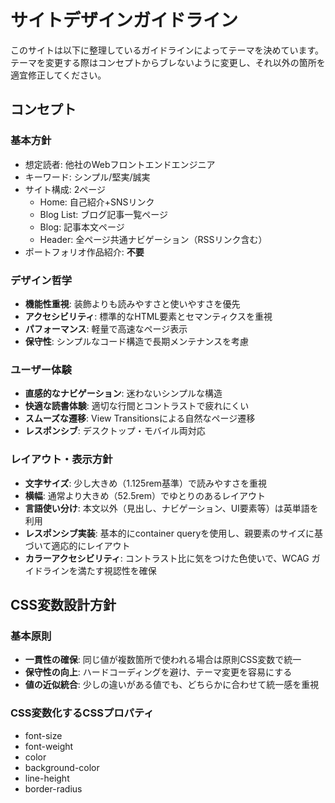 # サイトデザインガイドライン

このサイトは以下に整理しているガイドラインによってテーマを決めています。テーマを変更する際はコンセプトからブレないように変更し、それ以外の箇所を適宜修正してください。

## コンセプト

### 基本方針

- 想定読者: 他社のWebフロントエンドエンジニア
- キーワード: シンプル/堅実/誠実
- サイト構成: 2ページ
  - Home: 自己紹介+SNSリンク
  - Blog List: ブログ記事一覧ページ
  - Blog: 記事本文ページ
  - Header: 全ページ共通ナビゲーション（RSSリンク含む）
- ポートフォリオ作品紹介: **不要**

### デザイン哲学

- **機能性重視**: 装飾よりも読みやすさと使いやすさを優先
- **アクセシビリティ**: 標準的なHTML要素とセマンティクスを重視
- **パフォーマンス**: 軽量で高速なページ表示
- **保守性**: シンプルなコード構造で長期メンテナンスを考慮

### ユーザー体験

- **直感的なナビゲーション**: 迷わないシンプルな構造
- **快適な読書体験**: 適切な行間とコントラストで疲れにくい
- **スムーズな遷移**: View Transitionsによる自然なページ遷移
- **レスポンシブ**: デスクトップ・モバイル両対応

### レイアウト・表示方針

- **文字サイズ**: 少し大きめ（1.125rem基準）で読みやすさを重視
- **横幅**: 通常より大きめ（52.5rem）でゆとりのあるレイアウト
- **言語使い分け**: 本文以外（見出し、ナビゲーション、UI要素等）は英単語を利用
- **レスポンシブ実装**: 基本的にcontainer queryを使用し、親要素のサイズに基づいて適応的にレイアウト
- **カラーアクセシビリティ**: コントラスト比に気をつけた色使いで、WCAG ガイドラインを満たす視認性を確保

## CSS変数設計方針

### 基本原則

- **一貫性の確保**: 同じ値が複数箇所で使われる場合は原則CSS変数で統一
- **保守性の向上**: ハードコーディングを避け、テーマ変更を容易にする
- **値の近似統合**: 少しの違いがある値でも、どちらかに合わせて統一感を重視

### CSS変数化するCSSプロパティ

- font-size
- font-weight
- color
- background-color
- line-height
- border-radius
